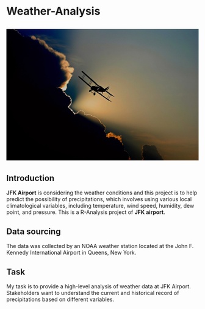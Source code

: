 # Weather-Analysis

![](aircraft-1813731_1280.jpg)
---

## Introduction
**JFK Airport** is considering the weather conditions and this project is to help predict the possibility of precipitations, which involves using various local climatological variables, including temperature, wind speed, humidity, dew point, and pressure. This is a R-Analysis project of **JFK airport**. 

## Data sourcing
The data was collected by an NOAA weather station located at the John F. Kennedy International Airport in Queens, New York. 

## Task
My task is to provide a high-level analysis of weather data at JFK Airport. Stakeholders want to understand the current and historical record of precipitations based on different variables. 
